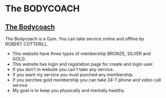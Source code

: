 # The BODYCOACH
## [The Bodycoach](https://the-bodycoach-cf175.web.app/)

The Bodycoach is a Gym. You can take service online and offline by ROBERT COTTERILL.

* This website have three types of membership BRONZE, SILVER and GOLD.
* This website has login and registation page for create and login user.
* If you don't in website you can't take any service.
* If you want my service you must purched any membership.
* If you perches gold membership you can take 24-7 phone and video call service
* My goal is to keep you physically and mentally healthy.



